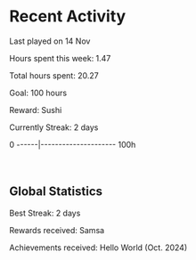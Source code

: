 # Recent Activity
Last played on 14 Nov  

Hours spent this week: 1.47  

Total hours spent: 20.27  

Goal: 100 hours  

Reward: Sushi  

Currently Streak: 2 days 

0 ------|--------------------- 100h  
<br><br>

## Global Statistics
Best Streak: 2 days

Rewards received: Samsa

Achievements received: Hello World (Oct. 2024)
